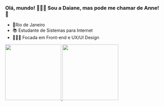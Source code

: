 ### Olá, mundo! 🙋🏻‍♀️ Sou a Daiane, mas pode me chamar de Anne! 👧
- 📌Rio de Janeiro
- 📚 Estudante de Sistemas para Internet
- 👩🏻‍💻 Focada em Front-end e UX/UI Design

<div>
  <a href="https://github.com/daianeperiard">
  <img height="180em" src="https://github-readme-stats.vercel.app/api?username=daianeperiard&show_icons=true&theme=onedark&include_all_commits=true&count_private=true"/>
  <img height="180em" src="https://github-readme-stats.vercel.app/api/top-langs/?username=daianeperiard&layout=compact&langs_count=7&theme=onedark"/>
</div>


